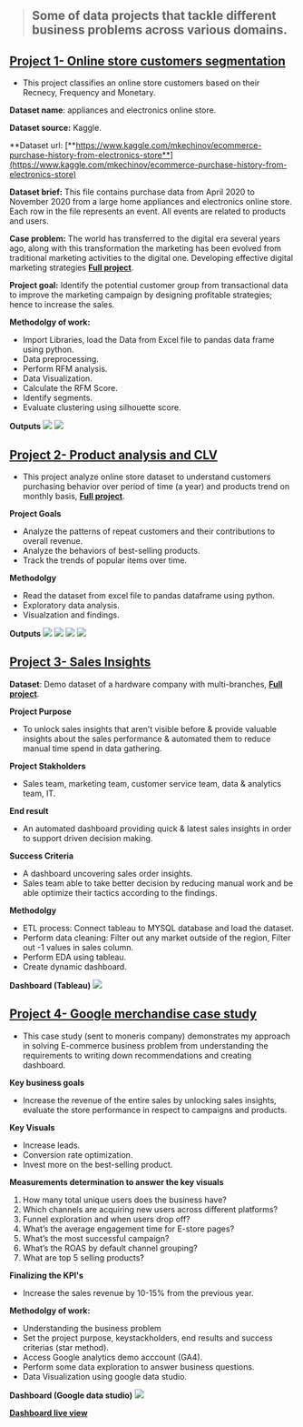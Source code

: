 > ## Some of data projects that tackle different business problems across various domains.

## [**Project 1- Online store customers segmentation**](https://github.com/egtef/customer-segmentation)
- This project classifies an online store customers based on their Recnecy, Frequency and Monetary.

**Dataset name**: appliances and electronics online store.

**Dataset source:** Kaggle.

**Dataset url: [**https://www.kaggle.com/mkechinov/ecommerce-purchase-history-from-electronics-store**](https://www.kaggle.com/mkechinov/ecommerce-purchase-history-from-electronics-store)

**Dataset brief:**  This file contains purchase data from April 2020 to November 2020 from a large home appliances and electronics online store. Each row in the file represents an event. All events are related to products and users. 

**Case problem:** The world has transferred to the digital era several years ago, along with this transformation the marketing has been evolved from traditional marketing activities to the digital one. Developing effective digital marketing strategies [**Full project**](https://github.com/egtef/customer-segmentation).

**Project goal:** Identify the potential customer group from transactional data to improve the marketing campaign by designing profitable strategies; hence to increase the sales.

**Methodolgy of work:**
- Import Libraries, load the Data from Excel file to pandas data frame using python.
- Data preprocessing.
- Perform RFM analysis.
- Data Visualization.
- Calculate the RFM Score.
- Identify segments.
- Evaluate clustering using silhouette score.

**Outputs**
![](/images/rfm.png)  ![](/images/segmentation.png)


## [**Project 2- Product analysis and CLV**](https://github.com/egtef/products-clv)
- This project analyze online store dataset to understand customers purchasing behavior over period of time (a year) and products trend on monthly basis, [**Full project**](https://github.com/egtef/products-clv).

**Project Goals**

- Analyze the patterns of repeat customers and their contributions to overall revenue.
- Analyze the behaviors of best-selling products.
- Track the trends of popular items over time.

**Methodolgy**
- Read the dataset from excel file to pandas dataframe using python.
- Exploratory data analysis.
- Visualzation and findings.

**Outputs**
![](/images/clv_update1.png)  ![](/images/clv_update2.png) ![](/images/clv_update3.png) ![](/images/clv_update4.png)


## [**Project 3- Sales Insights**](https://github.com/egtef/Sales-Insights)

**Dataset**: Demo dataset of a hardware company with multi-branches, [**Full project**](https://github.com/egtef/Sales-Insights).

**Project Purpose**

- To unlock sales insights that aren’t visible before & provide valuable insights about the sales performance & automated them to reduce manual time spend in data gathering.

**Project Stakholders**

- Sales team, marketing team, customer service team, data & analytics team, IT.

**End result**

- An automated dashboard providing quick & latest sales insights in order to support driven decision making.

**Success Criteria**

- A dashboard uncovering sales order insights.
- Sales team able to take better decision by reducing manual work and be able optimize their tactics according to the findings.

**Methodolgy**
- ETL process: Connect tableau to MYSQL database and load the dataset.
- Perform data cleaning: Filter out any market outside of the region, Filter out -1 values in sales column.
- Perform EDA using tableau.
- Create dynamic dashboard.


**Dashboard (Tableau)**
![](/images/Picturesales.png)


## [**Project 4- Google merchandise case study**](https://github.com/egtef/Google-Merchandise-Store)
- This case study (sent to moneris company) demonstrates my approach in solving E-commerce business problem from understanding the requirements to writing down recommendations and creating dashboard. 

**Key business goals** 
- Increase the revenue of the entire sales by unlocking sales insights, evaluate the store performance in respect to campaigns and products.

**Key Visuals**	
- Increase leads.
- Conversion rate optimization.
- Invest more on the best-selling product. 

**Measurements determination to answer the key visuals**
1.	How many total unique users does the business have?
2.	Which channels are acquiring new users across different platforms?
3.	Funnel exploration and when users drop off?
4.	What’s the average engagement time for E-store pages? 
5.	What’s the most successful campaign?
6.	What’s the ROAS by default channel grouping?
7.	What are top 5 selling products?

**Finalizing the KPI's**
- Increase the sales revenue by 10-15% from the previous year.

**Methodolgy of work:**
- Understanding the business problem
- Set the project purpose, keystackholders, end results and success criterias (star method).
- Access Google analytics demo acccount (GA4).
- Perform some data exploration to answer business questions.
- Data Visualization using google data studio.


**Dashboard (Google data studio)**
![](/images/gds.png)

[**Dashboard live view**](https://datastudio.google.com/reporting/e18c1dea-d51d-40dd-a55b-8d758378c922)
